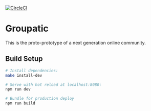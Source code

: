 [![CircleCI](https://circleci.com/gh/codenrg/groupatic.svg?style=svg)](https://circleci.com/gh/codenrg/groupatic)

# Groupatic

This is the proto-prototype of a next generation online community.

## Build Setup

``` bash
# Install dependencies:
make install-dev

# Serve with hot reload at localhost:8080:
npm run dev

# Bundle for production deploy
npm run build
```
